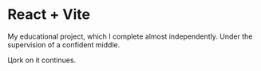 # React + Vite

My educational project, which I complete almost independently. Under the supervision of a confident middle.

Цork on it continues.
